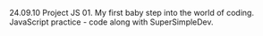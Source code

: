 24.09.10 Project JS 01.
My first baby step into the world of coding. 
JavaScript practice - code along with SuperSimpleDev.
